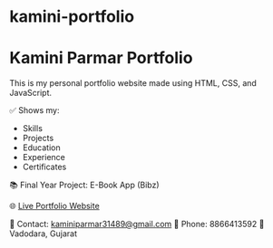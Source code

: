 # kamini-portfolio
# Kamini Parmar Portfolio

This is my personal portfolio website made using HTML, CSS, and JavaScript.

✅ Shows my:
- Skills
- Projects
- Education
- Experience
- Certificates

📚 Final Year Project: E-Book App (Bibz)

🌐 [Live Portfolio Website](https://yourusername.github.io/kamini-portfolio)

📩 Contact: kaminiparmar31489@gmail.com
📱 Phone: 8866413592
📍 Vadodara, Gujarat
